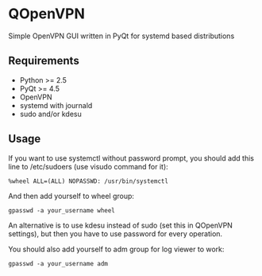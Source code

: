 QOpenVPN
========

Simple OpenVPN GUI written in PyQt for systemd based distributions

Requirements
------------

- Python >= 2.5
- PyQt >= 4.5
- OpenVPN
- systemd with journald
- sudo and/or kdesu

Usage
-----

If you want to use systemctl without password prompt, you should add this line to /etc/sudoers (use visudo command for it):

    %wheel ALL=(ALL) NOPASSWD: /usr/bin/systemctl

And then add yourself to wheel group:

    gpasswd -a your_username wheel

An alternative is to use kdesu instead of sudo (set this in QOpenVPN settings), but then you have to use password for every operation.

You should also add yourself to adm group for log viewer to work:

    gpasswd -a your_username adm
